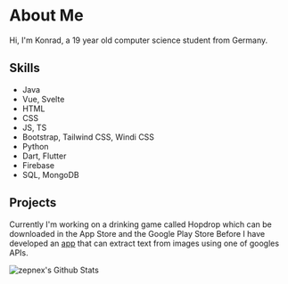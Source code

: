 About Me
========
Hi, I'm Konrad, a 19 year old computer science student from Germany. 

Skills
------
* Java
* Vue, Svelte
* HTML
* CSS
* JS, TS
* Bootstrap, Tailwind CSS, Windi CSS
* Python
* Dart, Flutter
* Firebase
* SQL, MongoDB

Projects
--------
Currently I'm working on a drinking game called Hopdrop which can be downloaded in the App Store and the Google Play Store
Before I have developed an [app](https://github.com/KingKoxy/Androeyed) that can extract text from images using one of googles APIs.

<img aligin="left" alt="zepnex's Github Stats" src="https://github-readme-stats.vercel.app/api?username=KingKoxy&theme=dark&show_icons=true" />
